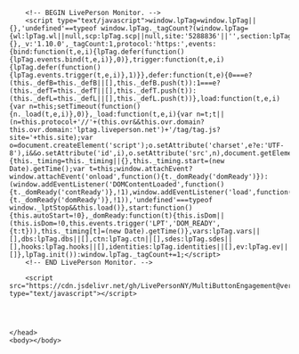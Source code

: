 <!DOCTYPE html>
<html>
	<head>
		
		<!-- BEGIN LivePerson Monitor. -->
		<script type="text/javascript">window.lpTag=window.lpTag||{},'undefined'==typeof window.lpTag._tagCount?(window.lpTag={wl:lpTag.wl||null,scp:lpTag.scp||null,site:'5288836'||'',section:lpTag.section||'',tagletSection:lpTag.tagletSection||null,autoStart:lpTag.autoStart!==!1,ovr:lpTag.ovr||{},_v:'1.10.0',_tagCount:1,protocol:'https:',events:{bind:function(t,e,i){lpTag.defer(function(){lpTag.events.bind(t,e,i)},0)},trigger:function(t,e,i){lpTag.defer(function(){lpTag.events.trigger(t,e,i)},1)}},defer:function(t,e){0===e?(this._defB=this._defB||[],this._defB.push(t)):1===e?(this._defT=this._defT||[],this._defT.push(t)):(this._defL=this._defL||[],this._defL.push(t))},load:function(t,e,i){var n=this;setTimeout(function(){n._load(t,e,i)},0)},_load:function(t,e,i){var n=t;t||(n=this.protocol+'//'+(this.ovr&&this.ovr.domain?this.ovr.domain:'lptag.liveperson.net')+'/tag/tag.js?site='+this.site);var o=document.createElement('script');o.setAttribute('charset',e?e:'UTF-8'),i&&o.setAttribute('id',i),o.setAttribute('src',n),document.getElementsByTagName('head').item(0).appendChild(o)},init:function(){this._timing=this._timing||{},this._timing.start=(new Date).getTime();var t=this;window.attachEvent?window.attachEvent('onload',function(){t._domReady('domReady')}):(window.addEventListener('DOMContentLoaded',function(){t._domReady('contReady')},!1),window.addEventListener('load',function(){t._domReady('domReady')},!1)),'undefined'===typeof window._lptStop&&this.load()},start:function(){this.autoStart=!0},_domReady:function(t){this.isDom||(this.isDom=!0,this.events.trigger('LPT','DOM_READY',{t:t})),this._timing[t]=(new Date).getTime()},vars:lpTag.vars||[],dbs:lpTag.dbs||[],ctn:lpTag.ctn||[],sdes:lpTag.sdes||[],hooks:lpTag.hooks||[],identities:lpTag.identities||[],ev:lpTag.ev||[]},lpTag.init()):window.lpTag._tagCount+=1;</script>
		<!-- END LivePerson Monitor. -->
		
		<script src="https://cdn.jsdelivr.net/gh/LivePersonNY/MultiButtonEngagement@ver2/dist/engagement.js" type="text/javascript"></script>
		
		
		
		
	</head>
	<body></body>
</html>